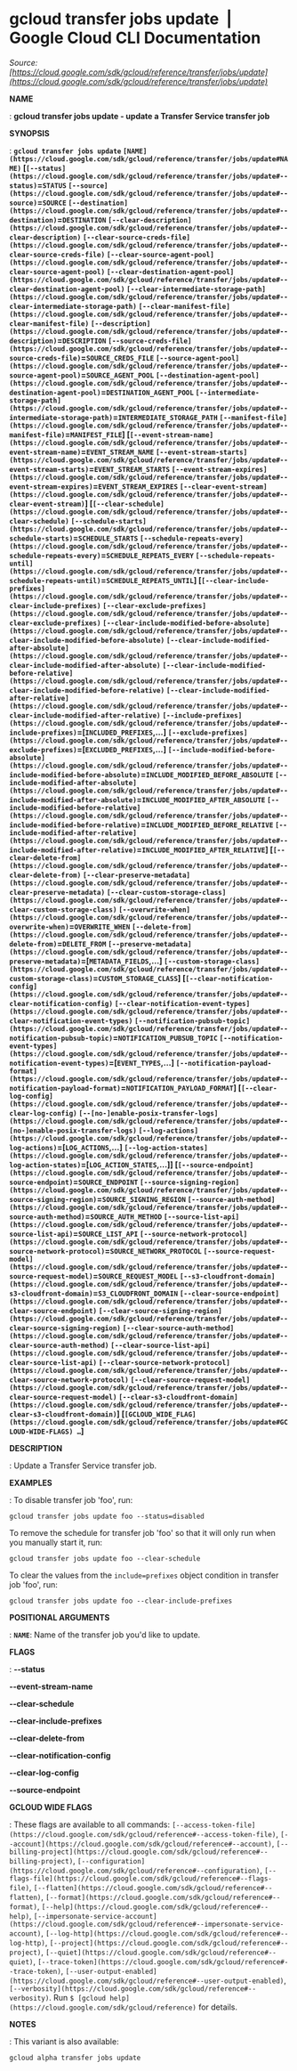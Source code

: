 # gcloud transfer jobs update  |  Google Cloud CLI Documentation

*Source: [https://cloud.google.com/sdk/gcloud/reference/transfer/jobs/update](https://cloud.google.com/sdk/gcloud/reference/transfer/jobs/update)*

**NAME**

: **gcloud transfer jobs update - update a Transfer Service transfer job**

**SYNOPSIS**

: **`gcloud transfer jobs update` `[NAME](https://cloud.google.com/sdk/gcloud/reference/transfer/jobs/update#NAME)` [`[--status](https://cloud.google.com/sdk/gcloud/reference/transfer/jobs/update#--status)`=`STATUS` `[--source](https://cloud.google.com/sdk/gcloud/reference/transfer/jobs/update#--source)`=`SOURCE` `[--destination](https://cloud.google.com/sdk/gcloud/reference/transfer/jobs/update#--destination)`=`DESTINATION` `[--clear-description](https://cloud.google.com/sdk/gcloud/reference/transfer/jobs/update#--clear-description)` `[--clear-source-creds-file](https://cloud.google.com/sdk/gcloud/reference/transfer/jobs/update#--clear-source-creds-file)` `[--clear-source-agent-pool](https://cloud.google.com/sdk/gcloud/reference/transfer/jobs/update#--clear-source-agent-pool)` `[--clear-destination-agent-pool](https://cloud.google.com/sdk/gcloud/reference/transfer/jobs/update#--clear-destination-agent-pool)` `[--clear-intermediate-storage-path](https://cloud.google.com/sdk/gcloud/reference/transfer/jobs/update#--clear-intermediate-storage-path)` `[--clear-manifest-file](https://cloud.google.com/sdk/gcloud/reference/transfer/jobs/update#--clear-manifest-file)` `[--description](https://cloud.google.com/sdk/gcloud/reference/transfer/jobs/update#--description)`=`DESCRIPTION` `[--source-creds-file](https://cloud.google.com/sdk/gcloud/reference/transfer/jobs/update#--source-creds-file)`=`SOURCE_CREDS_FILE` `[--source-agent-pool](https://cloud.google.com/sdk/gcloud/reference/transfer/jobs/update#--source-agent-pool)`=`SOURCE_AGENT_POOL` `[--destination-agent-pool](https://cloud.google.com/sdk/gcloud/reference/transfer/jobs/update#--destination-agent-pool)`=`DESTINATION_AGENT_POOL` `[--intermediate-storage-path](https://cloud.google.com/sdk/gcloud/reference/transfer/jobs/update#--intermediate-storage-path)`=`INTERMEDIATE_STORAGE_PATH` `[--manifest-file](https://cloud.google.com/sdk/gcloud/reference/transfer/jobs/update#--manifest-file)`=`MANIFEST_FILE`] [`[--event-stream-name](https://cloud.google.com/sdk/gcloud/reference/transfer/jobs/update#--event-stream-name)`=`EVENT_STREAM_NAME` `[--event-stream-starts](https://cloud.google.com/sdk/gcloud/reference/transfer/jobs/update#--event-stream-starts)`=`EVENT_STREAM_STARTS` `[--event-stream-expires](https://cloud.google.com/sdk/gcloud/reference/transfer/jobs/update#--event-stream-expires)`=`EVENT_STREAM_EXPIRES` `[--clear-event-stream](https://cloud.google.com/sdk/gcloud/reference/transfer/jobs/update#--clear-event-stream)`] [`[--clear-schedule](https://cloud.google.com/sdk/gcloud/reference/transfer/jobs/update#--clear-schedule)` `[--schedule-starts](https://cloud.google.com/sdk/gcloud/reference/transfer/jobs/update#--schedule-starts)`=`SCHEDULE_STARTS` `[--schedule-repeats-every](https://cloud.google.com/sdk/gcloud/reference/transfer/jobs/update#--schedule-repeats-every)`=`SCHEDULE_REPEATS_EVERY` `[--schedule-repeats-until](https://cloud.google.com/sdk/gcloud/reference/transfer/jobs/update#--schedule-repeats-until)`=`SCHEDULE_REPEATS_UNTIL`] [`[--clear-include-prefixes](https://cloud.google.com/sdk/gcloud/reference/transfer/jobs/update#--clear-include-prefixes)` `[--clear-exclude-prefixes](https://cloud.google.com/sdk/gcloud/reference/transfer/jobs/update#--clear-exclude-prefixes)` `[--clear-include-modified-before-absolute](https://cloud.google.com/sdk/gcloud/reference/transfer/jobs/update#--clear-include-modified-before-absolute)` `[--clear-include-modified-after-absolute](https://cloud.google.com/sdk/gcloud/reference/transfer/jobs/update#--clear-include-modified-after-absolute)` `[--clear-include-modified-before-relative](https://cloud.google.com/sdk/gcloud/reference/transfer/jobs/update#--clear-include-modified-before-relative)` `[--clear-include-modified-after-relative](https://cloud.google.com/sdk/gcloud/reference/transfer/jobs/update#--clear-include-modified-after-relative)` `[--include-prefixes](https://cloud.google.com/sdk/gcloud/reference/transfer/jobs/update#--include-prefixes)`=[`INCLUDED_PREFIXES`,…] `[--exclude-prefixes](https://cloud.google.com/sdk/gcloud/reference/transfer/jobs/update#--exclude-prefixes)`=[`EXCLUDED_PREFIXES`,…] `[--include-modified-before-absolute](https://cloud.google.com/sdk/gcloud/reference/transfer/jobs/update#--include-modified-before-absolute)`=`INCLUDE_MODIFIED_BEFORE_ABSOLUTE` `[--include-modified-after-absolute](https://cloud.google.com/sdk/gcloud/reference/transfer/jobs/update#--include-modified-after-absolute)`=`INCLUDE_MODIFIED_AFTER_ABSOLUTE` `[--include-modified-before-relative](https://cloud.google.com/sdk/gcloud/reference/transfer/jobs/update#--include-modified-before-relative)`=`INCLUDE_MODIFIED_BEFORE_RELATIVE` `[--include-modified-after-relative](https://cloud.google.com/sdk/gcloud/reference/transfer/jobs/update#--include-modified-after-relative)`=`INCLUDE_MODIFIED_AFTER_RELATIVE`] [`[--clear-delete-from](https://cloud.google.com/sdk/gcloud/reference/transfer/jobs/update#--clear-delete-from)` `[--clear-preserve-metadata](https://cloud.google.com/sdk/gcloud/reference/transfer/jobs/update#--clear-preserve-metadata)` `[--clear-custom-storage-class](https://cloud.google.com/sdk/gcloud/reference/transfer/jobs/update#--clear-custom-storage-class)` `[--overwrite-when](https://cloud.google.com/sdk/gcloud/reference/transfer/jobs/update#--overwrite-when)`=`OVERWRITE_WHEN` `[--delete-from](https://cloud.google.com/sdk/gcloud/reference/transfer/jobs/update#--delete-from)`=`DELETE_FROM` `[--preserve-metadata](https://cloud.google.com/sdk/gcloud/reference/transfer/jobs/update#--preserve-metadata)`=[`METADATA_FIELDS`,…] `[--custom-storage-class](https://cloud.google.com/sdk/gcloud/reference/transfer/jobs/update#--custom-storage-class)`=`CUSTOM_STORAGE_CLASS`] [`[--clear-notification-config](https://cloud.google.com/sdk/gcloud/reference/transfer/jobs/update#--clear-notification-config)` `[--clear-notification-event-types](https://cloud.google.com/sdk/gcloud/reference/transfer/jobs/update#--clear-notification-event-types)` `[--notification-pubsub-topic](https://cloud.google.com/sdk/gcloud/reference/transfer/jobs/update#--notification-pubsub-topic)`=`NOTIFICATION_PUBSUB_TOPIC` `[--notification-event-types](https://cloud.google.com/sdk/gcloud/reference/transfer/jobs/update#--notification-event-types)`=[`EVENT_TYPES`,…] `[--notification-payload-format](https://cloud.google.com/sdk/gcloud/reference/transfer/jobs/update#--notification-payload-format)`=`NOTIFICATION_PAYLOAD_FORMAT`] [`[--clear-log-config](https://cloud.google.com/sdk/gcloud/reference/transfer/jobs/update#--clear-log-config)` `[--[no-]enable-posix-transfer-logs](https://cloud.google.com/sdk/gcloud/reference/transfer/jobs/update#--[no-]enable-posix-transfer-logs)` `[--log-actions](https://cloud.google.com/sdk/gcloud/reference/transfer/jobs/update#--log-actions)`=[`LOG_ACTIONS`,…] `[--log-action-states](https://cloud.google.com/sdk/gcloud/reference/transfer/jobs/update#--log-action-states)`=[`LOG_ACTION_STATES`,…]] [`[--source-endpoint](https://cloud.google.com/sdk/gcloud/reference/transfer/jobs/update#--source-endpoint)`=`SOURCE_ENDPOINT` `[--source-signing-region](https://cloud.google.com/sdk/gcloud/reference/transfer/jobs/update#--source-signing-region)`=`SOURCE_SIGNING_REGION` `[--source-auth-method](https://cloud.google.com/sdk/gcloud/reference/transfer/jobs/update#--source-auth-method)`=`SOURCE_AUTH_METHOD` `[--source-list-api](https://cloud.google.com/sdk/gcloud/reference/transfer/jobs/update#--source-list-api)`=`SOURCE_LIST_API` `[--source-network-protocol](https://cloud.google.com/sdk/gcloud/reference/transfer/jobs/update#--source-network-protocol)`=`SOURCE_NETWORK_PROTOCOL` `[--source-request-model](https://cloud.google.com/sdk/gcloud/reference/transfer/jobs/update#--source-request-model)`=`SOURCE_REQUEST_MODEL` `[--s3-cloudfront-domain](https://cloud.google.com/sdk/gcloud/reference/transfer/jobs/update#--s3-cloudfront-domain)`=`S3_CLOUDFRONT_DOMAIN` `[--clear-source-endpoint](https://cloud.google.com/sdk/gcloud/reference/transfer/jobs/update#--clear-source-endpoint)` `[--clear-source-signing-region](https://cloud.google.com/sdk/gcloud/reference/transfer/jobs/update#--clear-source-signing-region)` `[--clear-source-auth-method](https://cloud.google.com/sdk/gcloud/reference/transfer/jobs/update#--clear-source-auth-method)` `[--clear-source-list-api](https://cloud.google.com/sdk/gcloud/reference/transfer/jobs/update#--clear-source-list-api)` `[--clear-source-network-protocol](https://cloud.google.com/sdk/gcloud/reference/transfer/jobs/update#--clear-source-network-protocol)` `[--clear-source-request-model](https://cloud.google.com/sdk/gcloud/reference/transfer/jobs/update#--clear-source-request-model)` `[--clear-s3-cloudfront-domain](https://cloud.google.com/sdk/gcloud/reference/transfer/jobs/update#--clear-s3-cloudfront-domain)`] [`[GCLOUD_WIDE_FLAG](https://cloud.google.com/sdk/gcloud/reference/transfer/jobs/update#GCLOUD-WIDE-FLAGS) …`]**

**DESCRIPTION**

: Update a Transfer Service transfer job.

**EXAMPLES**

: To disable transfer job 'foo', run:

```
gcloud transfer jobs update foo --status=disabled
```

To remove the schedule for transfer job 'foo' so that it will only run when you
manually start it, run:

```
gcloud transfer jobs update foo --clear-schedule
```

To clear the values from the `include=prefixes` object condition in
transfer job 'foo', run:

```
gcloud transfer jobs update foo --clear-include-prefixes
```

**POSITIONAL ARGUMENTS**

: **`NAME`**:
Name of the transfer job you'd like to update.

**FLAGS**

: **--status**

**--event-stream-name**

**--clear-schedule**

**--clear-include-prefixes**

**--clear-delete-from**

**--clear-notification-config**

**--clear-log-config**

**--source-endpoint**

**GCLOUD WIDE FLAGS**

: These flags are available to all commands: `[--access-token-file](https://cloud.google.com/sdk/gcloud/reference#--access-token-file)`,
`[--account](https://cloud.google.com/sdk/gcloud/reference#--account)`, `[--billing-project](https://cloud.google.com/sdk/gcloud/reference#--billing-project)`,
`[--configuration](https://cloud.google.com/sdk/gcloud/reference#--configuration)`,
`[--flags-file](https://cloud.google.com/sdk/gcloud/reference#--flags-file)`,
`[--flatten](https://cloud.google.com/sdk/gcloud/reference#--flatten)`, `[--format](https://cloud.google.com/sdk/gcloud/reference#--format)`, `[--help](https://cloud.google.com/sdk/gcloud/reference#--help)`, `[--impersonate-service-account](https://cloud.google.com/sdk/gcloud/reference#--impersonate-service-account)`,
`[--log-http](https://cloud.google.com/sdk/gcloud/reference#--log-http)`,
`[--project](https://cloud.google.com/sdk/gcloud/reference#--project)`, `[--quiet](https://cloud.google.com/sdk/gcloud/reference#--quiet)`, `[--trace-token](https://cloud.google.com/sdk/gcloud/reference#--trace-token)`, `[--user-output-enabled](https://cloud.google.com/sdk/gcloud/reference#--user-output-enabled)`,
`[--verbosity](https://cloud.google.com/sdk/gcloud/reference#--verbosity)`.
Run `$ [gcloud help](https://cloud.google.com/sdk/gcloud/reference)` for details.

**NOTES**

: This variant is also available:

```
gcloud alpha transfer jobs update
```